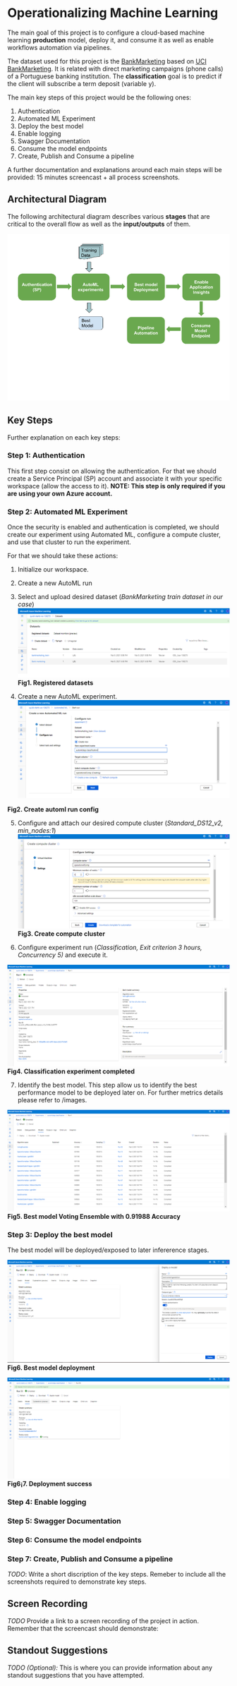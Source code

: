 

# Operationalizing Machine Learning 

The main goal of this project is to configure a cloud-based machine learning **production** model, deploy it, and consume it as well as enable workflows automation via pipelines.

The dataset used for this project is the [BankMarketing](https://automlsamplenotebookdata.blob.core.windows.net/automl-sample-notebook-data/bankmarketing_train.csv) based on [UCI BankMarketing](https://archive.ics.uci.edu/ml/datasets/bank+marketing).  It is related with direct marketing campaigns (phone calls) of a Portuguese banking institution. The **classification** goal is to predict if the client will subscribe a term deposit (variable y).

The main key steps of this project would be the following ones:

1. Authentication
2. Automated ML Experiment
3. Deploy the best model
4. Enable logging
5. Swagger Documentation
6. Consume the model endpoints
7. Create, Publish and Consume a pipeline

A further documentation and explanations around each main steps will be provided: 15 minutes screencast + all process screenshots.

## Architectural Diagram

The following architectural diagram describes various **stages** that are critical to the overall flow as well as the **input/outputs** of them.

![GitHub pipeline](/starter_files/images/workflow_udacity.png)


## Key Steps

Further explanation on each key steps:
### Step 1: Authentication

This first step consist on allowing the authentication. For that we should create a Service Principal (SP) account and associate it with your specific workspace (allow the access to it). **NOTE: This step is only required if you are using your own Azure account.**

### Step 2: Automated ML Experiment
Once the security is enabled and authentication is completed, we should create our experiment using Automated ML, configure a compute cluster, and use that cluster to run the experiment.

For that we should take these actions:

1. Initialize our workspace.
2. Create a new AutoML run
3. Select and upload desired dataset (*BankMarketing train dataset in our case*)
![datasets_screenshot](/starter_files/images/datasets_screenshot.png)
**Fig1. Registered datasets** 

4. Create a new AutoML experiment.
![automl_run](/starter_files/images/automlconfig.png)

**Fig2. Create automl run config** 

5. Configure and attach our desired compute cluster (*Standard_DS12_v2, min_nodes:1*)
![compute_cluster_creation](/starter_files/images/autml.png)
**Fig3. Create compute cluster** 

6. Configure experiment run (*Classification, Exit criterion 3 hours, Concurrency 5)* and execute it.

![experiment_automl_finished_metrics](/starter_files/images/experiment_automl_finished_metrics.png)
**Fig4. Classification experiment completed** 

7. Identify the best model.
This step allow us to identify the best performance model to be deployed later on. For further metrics details please refer to /images.

![experiment_automl_algorithms](/starter_files/images/experiment_automl_algorithms.png)
**Fig5. Best model Voting Ensemble with 0.91988 Accuracy** 




### Step 3: Deploy the best model
The best model will be deployed/exposed to later infererence stages.

![best_model_deployment](/starter_files/images/best_model_deployment.png)
**Fig6. Best model deployment** 

![deployment_sucess](/starter_files/images/deployment_sucess.png)
**Fig6¡7. Deployment success** 


### Step 4: Enable logging
### Step 5: Swagger Documentation
### Step 6: Consume the model endpoints
### Step 7: Create, Publish and Consume a pipeline

*TODO*: Write a short discription of the key steps. Remeber to include all the screenshots required to demonstrate key steps. 

## Screen Recording
*TODO* Provide a link to a screen recording of the project in action. Remember that the screencast should demonstrate:

## Standout Suggestions
*TODO (Optional):* This is where you can provide information about any standout suggestions that you have attempted.
